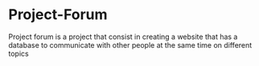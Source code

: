 # Project-Forum
Project forum is a project that consist in creating a website that has a database to communicate with other people at the same time on different topics
